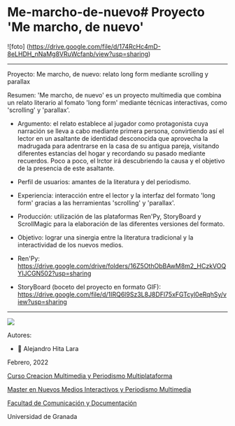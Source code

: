 # Me-marcho-de-nuevo# Proyecto 'Me marcho, de nuevo'


![foto] (https://drive.google.com/file/d/174RcHc4mD-8eLHDH_nNaMg8VRuWcfanb/view?usp=sharing)

---


Proyecto: Me marcho, de nuevo: relato long form mediante scrolling y parallax

Resumen: 'Me marcho, de nuevo' es un proyecto multimedia que combina un relato literario al fomato 'long form' mediante técnicas interactivas, como 'scrolling' y 'parallax'. 


- Argumento: el relato establece al jugador como protagonista cuya narración se lleva a cabo mediante primera persona, convirtiendo así el lector en un asaltante de identidad desconocida que aprovecha la madrugada para adentrarse en la casa de su antigua pareja, visitando diferentes estancias del hogar y recordando su pasado mediante recuerdos. Poco a poco, el lrctor irá descubriendo la causa y el objetivo de la presencia de este asaltante.

- Perfil de usuarios: amantes de la literatura y del periodismo. 

- Experiencia: interacción entre el lector y la interfaz del formato 'long form' gracias a las herramientas 'scrolling' y 'parallax'. 

- Producción: utilización de las plataformas Ren'Py, StoryBoard y ScrollMagic para la elaboración de las diferentes versiones del formato.

- Objetivo: lograr una sinergia entre la literatura tradicional y la interactividad de los nuevos medios.




- Ren'Py:  https://drive.google.com/drive/folders/16Z5OthObBAwM8m2_HCzkVOQYIJCGN502?usp=sharing

- StoryBoard (boceto del proyecto en formato GIF):  https://drive.google.com/file/d/1IRQ6l9Sz3L8J8DFl75xFGTcyl0eRqhSy/view?usp=sharing

------
![](https://upload.wikimedia.org/wikipedia/commons/thumb/6/62/CC-BY-SA-Andere_Wikis_%28v%29.svg/200px-CC-BY-SA-Andere_Wikis_%28v%29.svg.png)


Autores: 
- :man: Alejandro Hita Lara
 



Febrero, 2022

[Curso Creacion Multimedia y Periodismo Multiplataforma](https://github.com/mgea/PeriodismoMultimedia)

[Master en Nuevos Medios Interactivos y Periodismo Multimedia](https://masteres.ugr.es/newmedia_periodismomultimedia/)

[Facultad de Comunicación y Documentación](http://fcd.ugr.es)

Universidad de Granada
